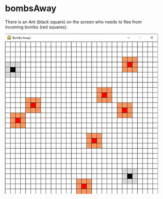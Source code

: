 # bombsAway
 There is an Ant (black square) on the screen who needs to flee from incoming bombs (red squares).



![game looks](newBombsAway.png)